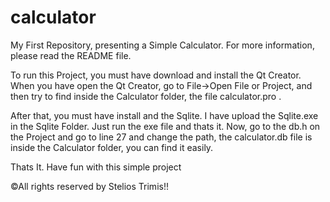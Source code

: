 # calculator
My First Repository, presenting a Simple Calculator. For more information, please read the README file.

To run this Project, you must have download and install the Qt Creator. 
When you have open the Qt Creator, go to File->Open File or Project, and then try to find inside the Calculator folder, the file calculator.pro .


After that, you must have install and the Sqlite. I have upload the Sqlite.exe in the Sqlite Folder. Just run the exe file and thats it.
Now, go to the db.h on the Project and go to line 27 and change the path, the calculator.db file is inside the Calculator folder, you can find it easily.

Thats It. Have fun with this simple project 

©All rights reserved by Stelios Trimis!!
